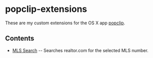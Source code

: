 # popclip-extensions

These are my custom extensions for the OS X app [popclip](http://pilotmoon.com/popclip/).

## Contents
- [MLS Search](/MLS_Search.popclipextz) -- Searches realtor.com for the selected MLS number.
